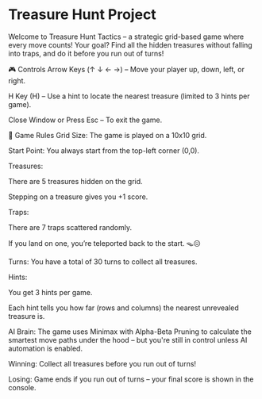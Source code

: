 ﻿# Treasure Hunt Project
 Welcome to Treasure Hunt Tactics – a strategic grid-based game where every move counts!
Your goal? Find all the hidden treasures without falling into traps, and do it before you run out of turns!

🎮 Controls
Arrow Keys (↑ ↓ ← →) – Move your player up, down, left, or right.

H Key (H) – Use a hint to locate the nearest treasure (limited to 3 hints per game).

Close Window or Press Esc – To exit the game.

📜 Game Rules
Grid Size: The game is played on a 10x10 grid.

Start Point: You always start from the top-left corner (0,0).

Treasures:

There are 5 treasures hidden on the grid.

Stepping on a treasure gives you +1 score.

Traps:

There are 7 traps scattered randomly.

If you land on one, you’re teleported back to the start. 🪤😖

Turns: You have a total of 30 turns to collect all treasures.

Hints:

You get 3 hints per game.

Each hint tells you how far (rows and columns) the nearest unrevealed treasure is.

AI Brain: The game uses Minimax with Alpha-Beta Pruning to calculate the smartest move paths under the hood – but you're still in control unless AI automation is enabled.

Winning: Collect all treasures before you run out of turns!

Losing: Game ends if you run out of turns – your final score is shown in the console.
